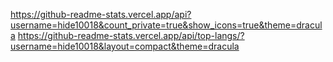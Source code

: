 https://github-readme-stats.vercel.app/api?username=hide10018&count_private=true&show_icons=true&theme=dracula
https://github-readme-stats.vercel.app/api/top-langs/?username=hide10018&layout=compact&theme=dracula
